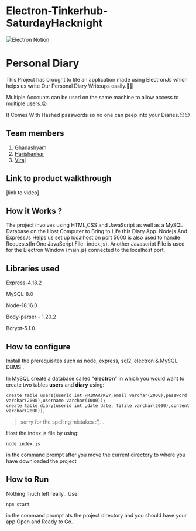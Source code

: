 # Electron-Tinkerhub-SaturdayHacknight
![Electron Notion](https://user-images.githubusercontent.com/64391274/235363274-375ce61c-721f-4543-a150-1b99525d54ac.png)


# Personal Diary
This Project has brought to life an application made using ElectronJs which helps us write Our Personal Diary Writeups easily.🤩🤩

Multiple Accounts can be used on the same machine to allow access to multiple users.😲

It Comes With Hashed passwords so no one can peep into your Diaries.😏😏
 
## Team members
1. [Ghanashyam](https://github.com/Ghanashyam03)
2. [Harishankar](https://github.com/H4rish4nk4r)
3. [Viraj](https://github.com/viraka)

## Link to product walkthrough
[link to video]

## How it Works ?
The project involves using HTML,CSS and JavaScript as well as a MySQL Database on the Host Computer to Bring to Life this Diary App.
Nodejs And ExpressJs Helps us set up localhost on port 5000 is also used to handle Requests(In One JavaScript File- index.js).
Another Javascript File is used for the Electron Window (main.js) connected to the localhost port.

## Libraries used
Express-4.18.2

MySQL-8.0

Node-18.16.0

Body-parser - 1.20.2

Bcrypt-5.1.0

## How to configure
Install the prerequisites such as node, express, sql2, electron & MySQL DBMS .

In MySQL create a database called "**electron**" in which you would want to create two tables **users** and **diary** using:
```
create table users(userid int PRIMARYKEY,email varchar(2000),password varchar(2000),username varchar(1000));
create table diary(userid int ,date date, titile varchar(2000),content varchar(2000)); 
```
>sorry for the spelling mistakes :')...

Host the index.js file by using:
```
node index.js
```
in the command prompt after you move the current directory to where you have downloaded the project

## How to Run
Nothing much left really.. Use:
```
npm start
```
in the command prompt ats the project directory and you should have your app Open and Ready to Go.
